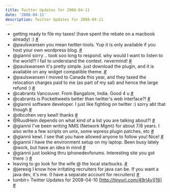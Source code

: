 ```yaml
---
title: Twitter Updates for 2008-04-11
date: '2008-04-11'
description: Twitter Updates for 2008-04-11
---
```


* getting ready to file my taxes! (have spent the rebate on a macbook already) :) [\#][0]
* @paulswansen you mean twitter-tools. Yup it is only available if you host your own wordpress blog. [\#][1]
* @giannii sorry .. took soo long to respond. why would I want to listen to the world?! I fail to understand the context. nevermind! [\#][2]
* @paulswansen it's pretty simple. just download the plugin, and it is available on any widget compatible theme. [\#][3]
* @paulswansen I moved to Canada this year, and they taxed the relocation charges paid to me (as part of my sal) and hence the large refund :) [\#][4]
* @cabrants Vancouver. From Bangalore, India. Good 4 u [\#][5]
* @cabrants is Pockettweets better than twitter's web interface?! [\#][6]
* @giannii software developer. I just like fighting on twitter :) sorry abt that though [\#][7]
* @dbcohen very kewl! thanks [\#][8]
* @RuudHein depends on what kind of a list you are talking about?! [\#][9]
* @giannii I've been writing NMS (Network Mgmt) for about 7/8 years. I also write a few scripts on unix, some wpress plugin patches, etc [\#][10]
* @giannii kewl. I see that you have allowed anyone to follow you! Nice! [\#][11]
* @giannii I have the environment setup on my laptop. Been busy lately @work, but have an idea in mind [\#][12]
* @giannii just looking thru iphonedevforums. Interesting site you got there :) [\#][13]
* leaving to go look for the wife @ the local starbucks. [\#][14]
* @jeresig I know how irritating recruiters for java can be. If you want a java dev, it's me. (I have a separate account for recruiters) [\#][15]
* tumblr\> Twitter Updates for 2008-04-10 [http://tinyurl.com/49rl4v][16] [\#][17]


[0]: http://twitter.com/shvelmur/statuses/786877495
[1]: http://twitter.com/shvelmur/statuses/786878513
[2]: http://twitter.com/shvelmur/statuses/786879465
[3]: http://twitter.com/shvelmur/statuses/786880317
[4]: http://twitter.com/shvelmur/statuses/786881145
[5]: http://twitter.com/shvelmur/statuses/786884416
[6]: http://twitter.com/shvelmur/statuses/786886415
[7]: http://twitter.com/shvelmur/statuses/786887467
[8]: http://twitter.com/shvelmur/statuses/786887557
[9]: http://twitter.com/shvelmur/statuses/786890144
[10]: http://twitter.com/shvelmur/statuses/786891310
[11]: http://twitter.com/shvelmur/statuses/786893533
[12]: http://twitter.com/shvelmur/statuses/786894478
[13]: http://twitter.com/shvelmur/statuses/786894945
[14]: http://twitter.com/shvelmur/statuses/786895778
[15]: http://twitter.com/shvelmur/statuses/787009574
[16]: http://tinyurl.com/49rl4v
[17]: http://twitter.com/shvelmur/statuses/787015257